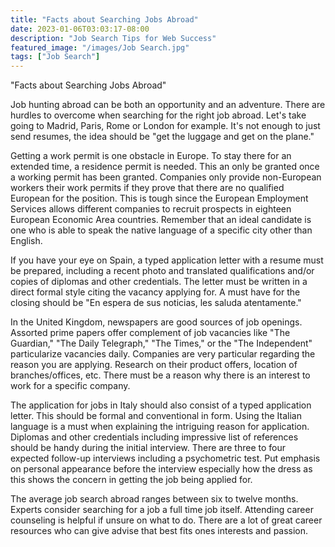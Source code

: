 ```yaml
---
title: "Facts about Searching Jobs Abroad"
date: 2023-01-06T03:03:17-08:00
description: "Job Search Tips for Web Success"
featured_image: "/images/Job Search.jpg"
tags: ["Job Search"]
---
```


"Facts about Searching Jobs Abroad"

Job hunting abroad can be both an opportunity and an adventure.  There are hurdles to overcome when searching for the right job abroad.  Let's take going to Madrid, Paris, Rome or London for example.  It's not enough to just send resumes, the idea should be "get the luggage and get on the plane." 

Getting a work permit is one obstacle in Europe.  To stay there for an extended time, a residence permit is needed.  This an only be granted once a working permit has been granted.  Companies only provide non-European workers their work permits if they prove that there are no qualified European for the position.  This is tough since the European Employment Services allows different companies to recruit prospects in eighteen European Economic Area countries.  Remember that an ideal candidate is one who is able to speak the native language of a specific city other than English.

If you have your eye on Spain, a typed application letter with a resume must be prepared, including a recent photo and translated qualifications and/or copies of diplomas and other credentials.  The letter must be written in a direct formal style citing the vacancy applying for.  A must have for the closing should be "En espera de sus noticias, les saluda atentamente."

In the United Kingdom, newspapers are good sources of job openings.  Assorted prime papers offer complement of job vacancies like "The Guardian," "The Daily Telegraph," "The Times," or the "The Independent" particularize vacancies daily.  Companies are very particular regarding the reason you are applying.  Research on their product offers, location of branches/offices, etc.  There must be a reason why there is an interest to work for a specific company. 

The application for jobs in Italy should also consist of a typed application letter.  This should be formal and conventional in form.  Using the Italian language is a must when explaining the intriguing reason for application.  Diplomas and other credentials including impressive list of references should be handy during the initial interview.  There are three to four expected follow-up interviews including a psychometric test.  Put emphasis on personal appearance before the interview especially how the dress as this shows the concern in getting the job being applied for.

The average job search abroad ranges between six to twelve months.  Experts consider searching for a job a full time job itself.  Attending career counseling is helpful if unsure on what to do.  There are a lot of great career resources who can give advise that best fits ones interests and passion.

